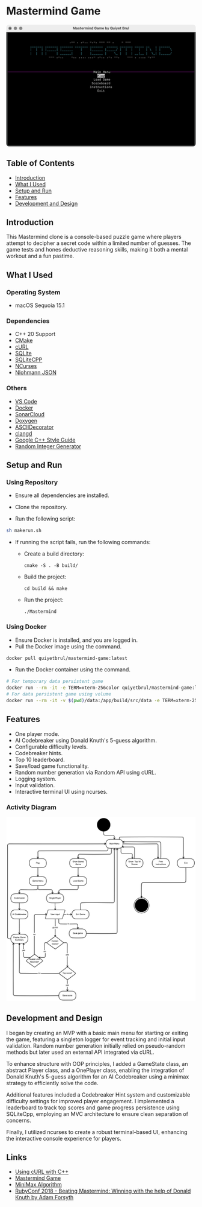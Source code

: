 # Mastermind Game

![Mastermind Main Menu](/assets/main_menu.png)

## Table of Contents

- [Introduction](#introduction)
- [What I Used](#what-i-used)
- [Setup and Run](#setup-and-run)
- [Features](#features)
- [Development and Design](#development-and-design)

## Introduction

This Mastermind clone is a console-based puzzle game where players attempt to decipher a secret code within a limited number of guesses. The game tests and hones deductive reasoning skills, making it both a mental workout and a fun pastime.

## What I Used

### Operating System

- macOS Sequoia 15.1

### Dependencies

- C++ 20 Support
- [CMake](https://cmake.org/)
- [cURL](https://curl.se/libcurl/c/)
- [SQLite](https://www.sqlite.org/index.html)
- [SQLiteCPP](https://github.com/SRombauts/SQLiteCpp)
- [NCurses](https://invisible-island.net/ncurses/)
- [Nlohmann JSON](https://github.com/nlohmann/json)

### Others

- [VS Code](https://code.visualstudio.com/)
- [Docker](https://www.docker.com/)
- [SonarCloud](https://sonarcloud.io/)
- [Doxygen](https://www.doxygen.nl/index.html)
- [ASCIIDecorator](https://marketplace.visualstudio.com/items?itemName=helixquar.asciidecorator)
- [clangd](https://marketplace.visualstudio.com/items?itemName=llvm-vs-code-extensions.vscode-clangd)
- [Google C++ Style Guide](https://google.github.io/styleguide/cppguide.html)
- [Random Integer Generator](https://www.random.org/clients/http/api/)

## Setup and Run

### Using Repository

- Ensure all dependencies are installed.

- Clone the repository.

- Run the following script:

```bash
sh makerun.sh
```

- If running the script fails, run the following commands:

  <ul>
    <li>
      Create a build directory:
    </li>
    <pre><code>cmake -S . -B build/</code></pre>
    <li>
      Build the project:
    </li>
    <pre><code>cd build && make</code></pre>
    <li>
    Run the project:
    </li>
    <pre><code>./Mastermind</code></pre>
  </ul>

### Using Docker

- Ensure Docker is installed, and you are logged in.
- Pull the Docker image using the command.

```bash
docker pull quiyetbrul/mastermind-game:latest
```

- Run the Docker container using the command.

```bash
# For temporary data persistent game
docker run --rm -it -e TERM=xterm-256color quiyetbrul/mastermind-game:latest
# For data persistent game using volume
docker run --rm -it -v $(pwd)/data:/app/build/src/data -e TERM=xterm-256color quiyetbrul/mastermind-game:latest
```

## Features

- One player mode.
- AI Codebreaker using Donald Knuth's 5-guess algorithm.
- Configurable difficulty levels.
- Codebreaker hints.
- Top 10 leaderboard.
- Save/load game functionality.
- Random number generation via Random API using cURL.
- Logging system.
- Input validation.
- Interactive terminal UI using ncurses.

### Activity Diagram

![Activity Diagram](/assets/activity_diagram.png)

## Development and Design

I began by creating an MVP with a basic main menu for starting or exiting the game, featuring a singleton logger for event tracking and initial input validation. Random number generation initially relied on pseudo-random methods but later used an external API integrated via cURL.

To enhance structure with OOP principles, I added a GameState class, an abstract Player class, and a OnePlayer class, enabling the integration of Donald Knuth's 5-guess algorithm for an AI Codebreaker using a minimax strategy to efficiently solve the code.

Additional features included a Codebreaker Hint system and customizable difficulty settings for improved player engagement. I implemented a leaderboard to track top scores and game progress persistence using SQLiteCpp, employing an MVC architecture to ensure clean separation of concerns.

Finally, I utilized ncurses to create a robust terminal-based UI, enhancing the interactive console experience for players.

## Links

- [Using cURL with C++](https://terminalroot.com/using-curl-with-cpp/)
- [Mastermind Game](https://en.wikipedia.org/wiki/Mastermind_(board_game))
- [MiniMax Algorithm](https://en.wikipedia.org/wiki/Minimax)
- [RubyConf 2018 - Beating Mastermind: Winning with the help of Donald Knuth by Adam Forsyth](https://www.youtube.com/watch?v=Okm_t5T1PiA&ab_channel=Confreaks)
